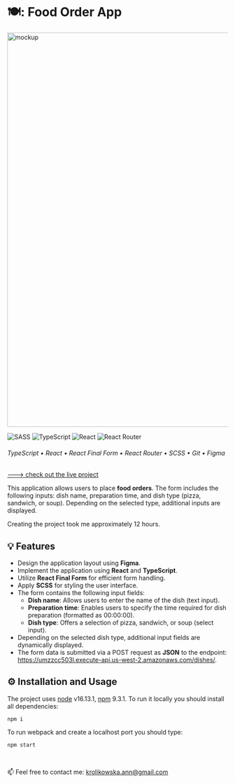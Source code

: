 # 🍽️: Food Order App

 <img src="https://i.ibb.co/R31DJp9/orderform.png" title="mockup" alt="mockup" width="900"/>
 
 ![SASS](https://img.shields.io/badge/SASS-hotpink.svg?style=for-the-badge&logo=SASS&logoColor=white)
![TypeScript](https://img.shields.io/badge/typescript-%23007ACC.svg?style=for-the-badge&logo=typescript&logoColor=white)
![React](https://img.shields.io/badge/react-%2320232a.svg?style=for-the-badge&logo=react&logoColor=%2361DAFB)
![React Router](https://img.shields.io/badge/React_Router-CA4245?style=for-the-badge&logo=react-router&logoColor=white)

######  TypeScript • React • React Final Form • React Router • SCSS • Git • Figma


 [---> check out the live project](https://annakrolikowska.github.io/food-order-form/)

This application allows users to place **food orders**. The form includes the following inputs: dish name, preparation time, and dish type (pizza, sandwich, or soup). Depending on the selected type, additional inputs are displayed. 

Creating the project took me approximately 12 hours.

## :bulb: Features
- Design the application layout using **Figma**.
- Implement the application using **React** and **TypeScript**.
- Utilize **React Final Form** for efficient form handling.
- Apply **SCSS** for styling the user interface.
- The form contains the following input fields:
  - **Dish name**: Allows users to enter the name of the dish (text input).
  - **Preparation time**: Enables users to specify the time required for dish preparation (formatted as 00:00:00).
  - **Dish type**: Offers a selection of pizza, sandwich, or soup (select input).
- Depending on the selected dish type, additional input fields are dynamically displayed.
- The form data is submitted via a POST request as **JSON** to the endpoint: https://umzzcc503l.execute-api.us-west-2.amazonaws.com/dishes/.

## :gear: Installation and Usage
The project uses [node](https://nodejs.org/en/) v16.13.1, [npm](https://www.npmjs.com/) 9.3.1.
To run it locally you should install all dependencies:

    npm i

To run webpack and create a localhost port you should type:

    npm start

&nbsp;

:mailbox: Feel free to contact me:
 krolikowska.ann@gmail.com     

